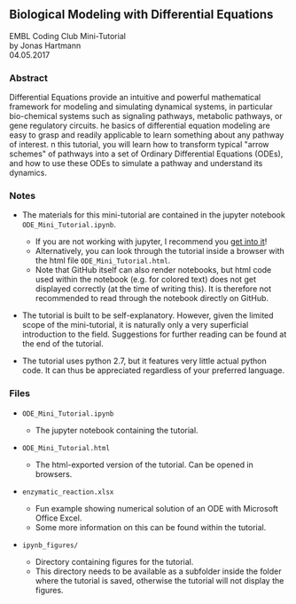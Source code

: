 ## Biological Modeling with Differential Equations
EMBL Coding Club Mini-Tutorial    
by Jonas Hartmann    
04.05.2017    


### Abstract

Differential Equations provide an intuitive and powerful mathematical framework for modeling and simulating dynamical systems, in particular bio-chemical systems such as signaling pathways, metabolic pathways, or gene regulatory circuits. he basics of differential equation modeling are easy to grasp and readily applicable to learn something about any pathway of interest. n this tutorial, you will learn how to transform typical "arrow schemes" of pathways into a set of Ordinary Differential Equations (ODEs), and how to use these ODEs to simulate a pathway and understand its dynamics.


### Notes

- The materials for this mini-tutorial are contained in the jupyter notebook `ODE_Mini_Tutorial.ipynb`.
    - If you are not working with jupyter, I recommend you [get into it](http://jupyter.org/)!
    - Alternatively, you can look through the tutorial inside a browser with the html file `ODE_Mini_Tutorial.html`.
    - Note that GitHub itself can also render notebooks, but html code used within the notebook (e.g. for colored text) does not get displayed correctly (at the time of writing this). It is therefore not recommended to read through the notebook directly on GitHub.

- The tutorial is built to be self-explanatory. However, given the limited scope of the mini-tutorial, it is naturally only a very superficial introduction to the field. Suggestions for further reading can be found at the end of the tutorial.

- The tutorial uses python 2.7, but it features very little actual python code. It can thus be appreciated regardless of your preferred language.


### Files

- `ODE_Mini_Tutorial.ipynb`
    - The jupyter notebook containing the tutorial.

- `ODE_Mini_Tutorial.html`
    - The html-exported version of the tutorial. Can be opened in browsers.

- `enzymatic_reaction.xlsx`
	- Fun example showing numerical solution of an ODE with Microsoft Office Excel.
	- Some more information on this can be found within the tutorial.

- `ipynb_figures/`
    - Directory containing figures for the tutorial.
    - This directory needs to be available as a subfolder inside the folder where the tutorial is saved, otherwise the tutorial will not display the figures.